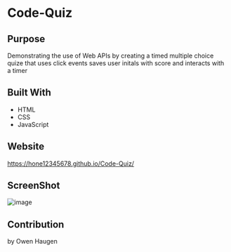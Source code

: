# Code-Quiz

## Purpose
Demonstrating the use of Web APIs by creating a timed multiple choice quize that uses click events saves user initals with score and interacts with a timer

## Built With
* HTML
* CSS
* JavaScript

## Website
https://hone12345678.github.io/Code-Quiz/


## ScreenShot
![image](https://user-images.githubusercontent.com/46331608/142776546-59cab803-24e9-4bf1-bcf6-e477c1192e25.png)



## Contribution
by Owen Haugen
